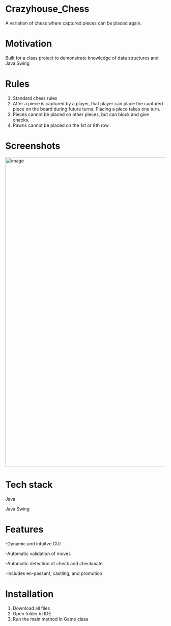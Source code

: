 # Crazyhouse_Chess
A variation of chess where captured pieces can be placed again.

# Motivation
Built for a class project to demonstrate knowledge of data structures and Java Swing

# Rules
1) Standard chess rules
2) After a piece is captured by a player, that player can place the captured piece on the board 
during future turns. Placing a piece takes one turn.
3) Pieces cannot be placed on other pieces, but can block and give checks.
4) Pawns cannot be placed on the 1st or 8th row.

# Screenshots
<img width="969" alt="image" src="https://github.com/minghansun1/crazyhouse_chess/assets/125503192/2a5c0d44-2066-41ac-9b6f-9e11350ccd56">

# Tech stack
Java

Java Swing

# Features
-Dynamic and intuitve GUI

-Automatic validation of moves

-Automatic detection of check and checkmate

-Includes en-passant, castling, and promotion

# Installation
1. Download all files
2. Open folder in IDE
3. Run the main method in Game class
